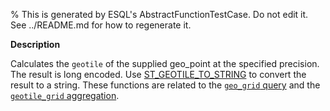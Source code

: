 % This is generated by ESQL's AbstractFunctionTestCase. Do not edit it. See ../README.md for how to regenerate it.

**Description**

Calculates the `geotile` of the supplied geo_point at the specified precision. The result is long encoded. Use [ST_GEOTILE_TO_STRING](#esql-st_geotile_to_string) to convert the result to a string.  These functions are related to the [`geo_grid` query](/reference/query-languages/query-dsl/query-dsl-geo-grid-query.md) and the [`geotile_grid` aggregation](/reference/aggregations/search-aggregations-bucket-geotilegrid-aggregation.md).

